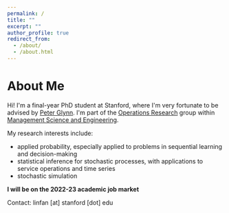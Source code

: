 ```yaml
---
permalink: /
title: ""
excerpt: ""
author_profile: true
redirect_from: 
  - /about/
  - /about.html
---
```


About Me
======
Hi! I'm a final-year PhD student at Stanford, where I'm very fortunate to be advised by [Peter Glynn](https://web.stanford.edu/~glynn/). I'm part of the [Operations Research](https://or.stanford.edu/) group within [Management Science and Engineering](https://msande.stanford.edu/).

My research interests include:

- applied probability, especially applied to problems in sequential learning and decision-making
- statistical inference for stochastic processes, with applications to service operations and time series
- stochastic simulation

**I will be on the 2022-23 academic job market**

Contact: linfan [at] stanford [dot] edu


